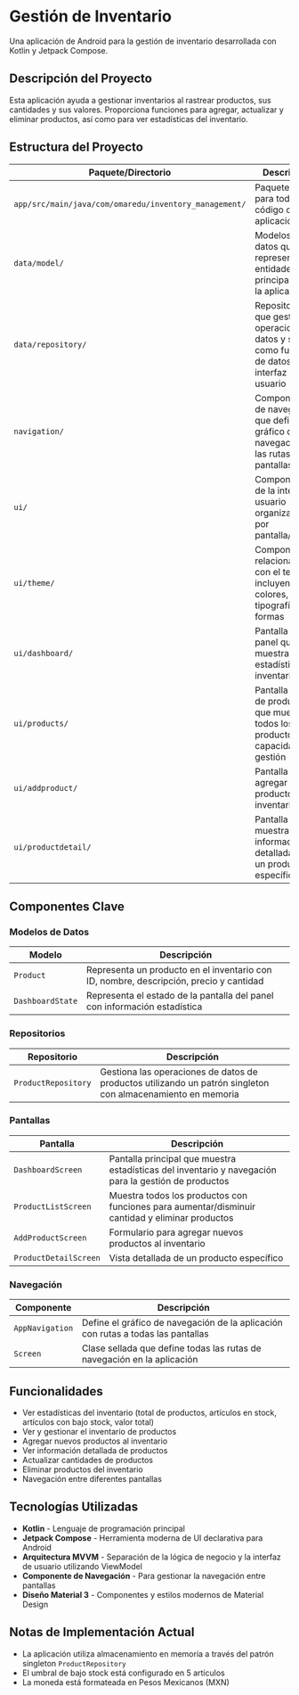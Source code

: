 # Gestión de Inventario

Una aplicación de Android para la gestión de inventario desarrollada con Kotlin y Jetpack Compose.

## Descripción del Proyecto

Esta aplicación ayuda a gestionar inventarios al rastrear productos, sus cantidades y sus valores. Proporciona funciones para agregar, actualizar y eliminar productos, así como para ver estadísticas del inventario.

## Estructura del Proyecto

| Paquete/Directorio                                   | Descripción                                                                    |
| ---------------------------------------------------- | ------------------------------------------------------------------------------ |
| `app/src/main/java/com/omaredu/inventory_management/` | Paquete raíz para todo el código de la aplicación                              |
| `data/model/`                                        | Modelos de datos que representan las entidades principales de la aplicación     |
| `data/repository/`                                   | Repositorios que gestionan operaciones de datos y sirven como fuentes de datos para la interfaz de usuario |
| `navigation/`                                        | Componentes de navegación que definen el gráfico de navegación y las rutas de las pantallas |
| `ui/`                                                | Componentes de la interfaz de usuario organizados por pantalla/función         |
| `ui/theme/`                                          | Componentes relacionados con el tema, incluyendo colores, tipografía y formas  |
| `ui/dashboard/`                                      | Pantalla de panel que muestra estadísticas del inventario                      |
| `ui/products/`                                       | Pantalla de lista de productos que muestra todos los productos con capacidades de gestión |
| `ui/addproduct/`                                     | Pantalla para agregar nuevos productos al inventario                           |
| `ui/productdetail/`                                  | Pantalla que muestra información detallada sobre un producto específico        |

## Componentes Clave

### Modelos de Datos

| Modelo            | Descripción                                                                           |
| ----------------- | ------------------------------------------------------------------------------------- |
| `Product`         | Representa un producto en el inventario con ID, nombre, descripción, precio y cantidad |
| `DashboardState`  | Representa el estado de la pantalla del panel con información estadística             |

### Repositorios

| Repositorio         | Descripción                                                                      |
| ------------------- | -------------------------------------------------------------------------------- |
| `ProductRepository` | Gestiona las operaciones de datos de productos utilizando un patrón singleton con almacenamiento en memoria |

### Pantallas

| Pantalla              | Descripción                                                                           |
| --------------------- | ------------------------------------------------------------------------------------- |
| `DashboardScreen`     | Pantalla principal que muestra estadísticas del inventario y navegación para la gestión de productos |
| `ProductListScreen`   | Muestra todos los productos con funciones para aumentar/disminuir cantidad y eliminar productos |
| `AddProductScreen`    | Formulario para agregar nuevos productos al inventario                                |
| `ProductDetailScreen` | Vista detallada de un producto específico                                             |

### Navegación

| Componente       | Descripción                                                        |
| ---------------- | ------------------------------------------------------------------ |
| `AppNavigation`  | Define el gráfico de navegación de la aplicación con rutas a todas las pantallas |
| `Screen`         | Clase sellada que define todas las rutas de navegación en la aplicación |

## Funcionalidades

- Ver estadísticas del inventario (total de productos, artículos en stock, artículos con bajo stock, valor total)
- Ver y gestionar el inventario de productos
- Agregar nuevos productos al inventario
- Ver información detallada de productos
- Actualizar cantidades de productos
- Eliminar productos del inventario
- Navegación entre diferentes pantallas

## Tecnologías Utilizadas

- **Kotlin** - Lenguaje de programación principal
- **Jetpack Compose** - Herramienta moderna de UI declarativa para Android
- **Arquitectura MVVM** - Separación de la lógica de negocio y la interfaz de usuario utilizando ViewModel
- **Componente de Navegación** - Para gestionar la navegación entre pantallas
- **Diseño Material 3** - Componentes y estilos modernos de Material Design

## Notas de Implementación Actual

- La aplicación utiliza almacenamiento en memoria a través del patrón singleton `ProductRepository`
- El umbral de bajo stock está configurado en 5 artículos
- La moneda está formateada en Pesos Mexicanos (MXN)

